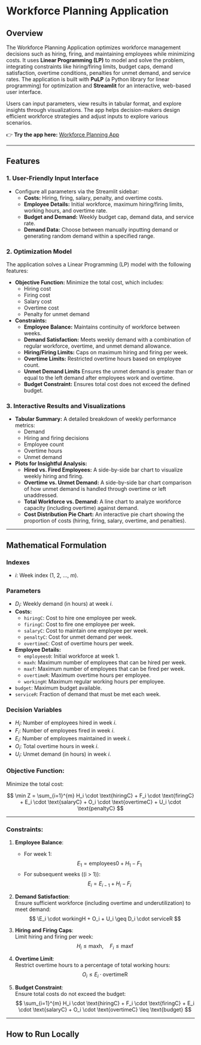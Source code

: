 # Workforce Planning Application

## Overview
The Workforce Planning Application optimizes workforce management decisions such as hiring, firing, and maintaining employees while minimizing costs. It uses **Linear Programming (LP)** to model and solve the problem, integrating constraints like hiring/firing limits, budget caps, demand satisfaction, overtime conditions, penalties for unmet demand, and service rates. The application is built with **PuLP** (a Python library for linear programming) for optimization and **Streamlit** for an interactive, web-based user interface.

Users can input parameters, view results in tabular format, and explore insights through visualizations. The app helps decision-makers design efficient workforce strategies and adjust inputs to explore various scenarios.  

👉 **Try the app here:** [Workforce Planning App](https://workforce-planning-scmzo5wmkrecgorpzupb3h.streamlit.app/)

---

## Features

### 1. **User-Friendly Input Interface**
- Configure all parameters via the Streamlit sidebar:
  - **Costs:** Hiring, firing, salary, penalty, and overtime costs.
  - **Employee Details:** Initial workforce, maximum hiring/firing limits, working hours, and overtime rate.
  - **Budget and Demand:** Weekly budget cap, demand data, and service rate.
  - **Demand Data:** Choose between manually inputting demand or generating random demand within a specified range.

### 2. **Optimization Model**
The application solves a Linear Programming (LP) model with the following features:
- **Objective Function:** Minimize the total cost, which includes:
  - Hiring cost
  - Firing cost
  - Salary cost
  - Overtime cost
  - Penalty for unmet demand
- **Constraints:**
  - **Employee Balance:** Maintains continuity of workforce between weeks.
  - **Demand Satisfaction:** Meets weekly demand with a combination of regular workforce, overtime, and unmet demand allowance.
  - **Hiring/Firing Limits:** Caps on maximum hiring and firing per week.
  - **Overtime Limits:** Restricted overtime hours based on employee count.
  - **Unmet Demand Limits** Ensures the unmet demand is greater than or equal to the left demand after employees work and overtime.
  - **Budget Constraint:** Ensures total cost does not exceed the defined budget.

### 3. **Interactive Results and Visualizations**
- **Tabular Summary:** A detailed breakdown of weekly performance metrics:
  - Demand
  - Hiring and firing decisions
  - Employee count
  - Overtime hours
  - Unmet demand
- **Plots for Insightful Analysis:**
  - **Hired vs. Fired Employees:** A side-by-side bar chart to visualize weekly hiring and firing.
  - **Overtime vs. Unmet Demand:** A side-by-side bar chart comparison of how unmet demand is handled through overtime or left unaddressed.
  - **Total Workforce vs. Demand:** A line chart to analyze workforce capacity (including overtime) against demand.
  - **Cost Distribution Pie Chart:** An interactive pie chart showing the proportion of costs (hiring, firing, salary, overtime, and penalties).

---

## Mathematical Formulation

### **Indexes**
- $i$: Week index (1, 2, ..., $m$).

### **Parameters**
- $D_i$: Weekly demand (in hours) at week $i$.
- **Costs:**
  - `hiringC`: Cost to hire one employee per week.
  - `firingC`: Cost to fire one employee per week.
  - `salaryC`: Cost to maintain one employee per week.
  - `penaltyC`: Cost for unmet demand per week.
  - `overtimeC`: Cost of overtime hours per week.
- **Employee Details:**
  - `employees0`: Initial workforce at week 1.
  - `maxh`: Maximum number of employees that can be hired per week.
  - `maxf`: Maximum number of employees that can be fired per week.
  - `overtimeR`: Maximum overtime hours per employee.
  - `workingH`: Maximum regular working hours per employee.
- `budget`: Maximum budget available.
- `serviceR`: Fraction of demand that must be met each week.

### **Decision Variables**
- $H_i$: Number of employees hired in week $i$.
- $F_i$: Number of employees fired in week $i$.
- $E_i$: Number of employees maintained in week $i$.
- $O_i$: Total overtime hours in week $i$.
- $U_i$: Unmet demand (in hours) in week $i$.

### **Objective Function**:
Minimize the total cost:

$$
\min Z = \sum_{i=1}^{m} H_i \cdot \text{hiringC} + F_i \cdot \text{firingC} + E_i \cdot \text{salaryC} + O_i \cdot \text{overtimeC} + U_i \cdot \text{penaltyC}
$$

---

### **Constraints**:

1. **Employee Balance**:
   - For week 1:  
     $$
     E_1 = \text{employees0} + H_1 - F_1
     $$
   - For subsequent weeks (\(i > 1\)):  
     $$
     E_i = E_{i-1} + H_i - F_i
     $$

2. **Demand Satisfaction**:  
   Ensure sufficient workforce (including overtime and underutilization) to meet demand:  
   $$
   \E_i \cdot workingH + O_i + U_i \geq D_i \cdot serviceR
   $$

3. **Hiring and Firing Caps**:  
   Limit hiring and firing per week:  
   $$
   H_i \leq \text{maxh}, \quad F_i \leq \text{maxf}
   $$

4. **Overtime Limit**:  
   Restrict overtime hours to a percentage of total working hours:  
   $$
   O_i \leq E_i \cdot \text{overtimeR}
   $$

5. **Budget Constraint**:  
   Ensure total costs do not exceed the budget:  
   $$
   \sum_{i=1}^{m} H_i \cdot \text{hiringC} + F_i \cdot \text{firingC} + E_i \cdot \text{salaryC} + O_i \cdot \text{overtimeC} \leq \text{budget}
   $$
   
---

## How to Run Locally

